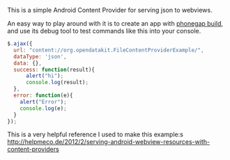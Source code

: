 This is a simple Android Content Provider for serving json to webviews.

An easy way to play around with it is to create an app with [phonegap build](http://build.phonegap.com/),
and use its debug tool to test commands like this into your console.

```javascript
$.ajax({
  url: "content://org.opendatakit.FileContentProviderExample/",
  dataType: 'json',
  data: {},
  success: function(result){
	  alert("hi");
	  console.log(result);
  },
  error: function(e){
  	alert("Error");
  	console.log(e);
  }
});
```

This is a very helpful reference I used to make this example:s
http://helpmeco.de/2012/2/serving-android-webview-resources-with-content-providers